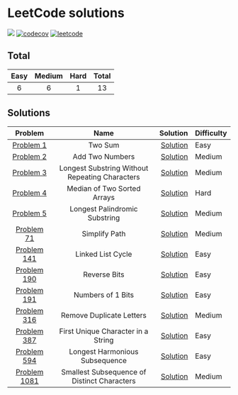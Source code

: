 # LeetCode solutions


![](https://github.com/addee1fe/leetcode/workflows/Tests/badge.svg)
[![codecov](https://codecov.io/gh/addee1fe/leetcode/branch/main/graph/badge.svg?token=JIuEGqsm2q)](https://codecov.io/gh/addee1fe/leetcode)
[![leetcode](https://img.shields.io/badge/LeetCode-addee1fe-orange)](https://leetcode.com/addee1fe/)


## Total

| Easy | Medium | Hard |  Total |
|:----:|:------:|:----:|:------:|
|   6  |    6   |  1   |   13   |


## Solutions

| Problem | Name | Solution | Difficulty |
|:-------:|:----:|---------:|:-----------|
| [Problem 1](https://leetcode.com/problems/two-sum/) | Two Sum | [Solution](./solutions/p0001) | Easy |
| [Problem 2](https://leetcode.com/problems/add-two-numbers/)| Add Two Numbers | [Solution](./solutions/p0002) | Medium |
| [Problem 3](https://leetcode.com/problems/longest-substring-without-repeating-characters/)| Longest Substring Without Repeating Characters | [Solution](./solutions/p0003) | Medium |
| [Problem 4](https://leetcode.com/problems/median-of-two-sorted-arrays/) | Median of Two Sorted Arrays | [Solution](.solutions/p0004) | Hard |
| [Problem 5](https://leetcode.com/problems/longest-palindromic-substring/) | Longest Palindromic Substring | [Solution](.solutions/p0005) | Medium |
| [Problem 71](https://leetcode.com/problems/simplify-path/) | Simplify Path | [Solution](.solutions/p0071) | Medium |
| [Problem 141](https://leetcode.com/problems/linked-list-cycle/) | Linked List Cycle | [Solution](.solutions/p0141) | Easy |
| [Problem 190](https://leetcode.com/problems/reverse-bits/) | Reverse Bits | [Solution](.solutions/p0190) | Easy |
| [Problem 191](https://leetcode.com/problems/number-of-1-bits/) | Numbers of 1 Bits | [Solution](.solutions/p0191) | Easy |
| [Problem 316](https://leetcode.com/problems/remove-duplicate-letters/) | Remove Duplicate Letters | [Solution](.solutions/p0316) | Medium |
| [Problem 387](https://leetcode.com/problems/first-unique-character-in-a-string/) | First Unique Character in a String | [Solution](.solutions/p0387) | Easy |
| [Problem 594](https://leetcode.com/problems/longest-harmonious-subsequence/) | Longest Harmonious Subsequence | [Solution](.solutions/p0594) | Easy |
| [Problem 1081](https://leetcode.com/problems/smallest-subsequence-of-distinct-characters/) | Smallest Subsequence of Distinct Characters | [Solution](.solutions/p0316) | Medium |

